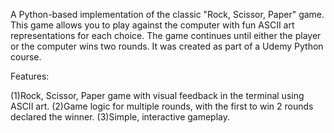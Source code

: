 A Python-based implementation of the classic "Rock, Scissor, Paper" game. This game allows you to play against the computer with fun ASCII art representations for each choice. The game continues until either the player or the computer wins two rounds. It was created as part of a Udemy Python course.

Features:

(1)Rock, Scissor, Paper game with visual feedback in the terminal using ASCII art.
(2)Game logic for multiple rounds, with the first to win 2 rounds declared the winner.
(3)Simple, interactive gameplay.
